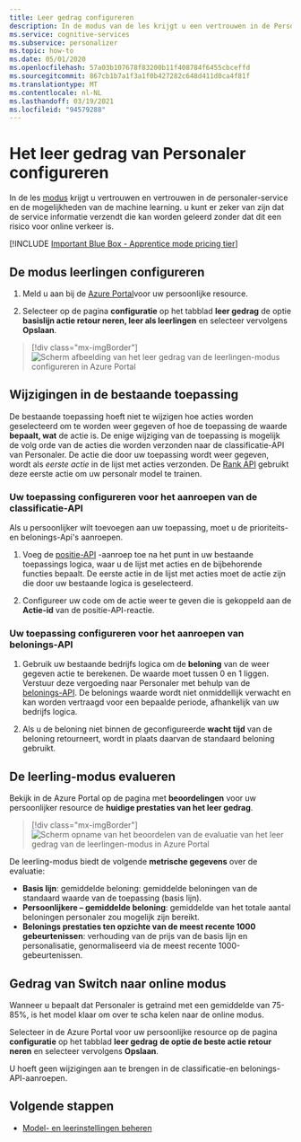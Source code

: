 ```yaml
---
title: Leer gedrag configureren
description: In de modus van de les krijgt u een vertrouwen in de Personaler-service en de mogelijkheden van de machine learning en worden er metrische gegevens gegeven die de service verzendt, zonder risico voor online verkeer.
ms.service: cognitive-services
ms.subservice: personalizer
ms.topic: how-to
ms.date: 05/01/2020
ms.openlocfilehash: 57a03b107678f83200b11f408784f6455cbceffd
ms.sourcegitcommit: 867cb1b7a1f3a1f0b427282c648d411d0ca4f81f
ms.translationtype: MT
ms.contentlocale: nl-NL
ms.lasthandoff: 03/19/2021
ms.locfileid: "94579288"
---
```

# <a name="configure-the-personalizer-learning-behavior"></a>Het leer gedrag van Personaler configureren

In de les [modus](concept-apprentice-mode.md) krijgt u vertrouwen en vertrouwen in de personaler-service en de mogelijkheden van de machine learning. u kunt er zeker van zijn dat de service informatie verzendt die kan worden geleerd zonder dat dit een risico voor online verkeer is.

[!INCLUDE [Important Blue Box - Apprentice mode pricing tier](./includes/important-apprentice-mode.md)]

## <a name="configure-apprentice-mode"></a>De modus leerlingen configureren

1. Meld u aan bij de [Azure Portal](https://portal.azure.com)voor uw persoonlijke resource.

1. Selecteer op de pagina **configuratie** op het tabblad **leer gedrag** de optie **basislijn actie retour neren, leer als leerlingen** en selecteer vervolgens **Opslaan**.

> [!div class="mx-imgBorder"]
> ![Scherm afbeelding van het leer gedrag van de leerlingen-modus configureren in Azure Portal](media/settings/configure-learning-behavior-azure-portal.png)

## <a name="changes-to-the-existing-application"></a>Wijzigingen in de bestaande toepassing

De bestaande toepassing hoeft niet te wijzigen hoe acties worden geselecteerd om te worden weer gegeven of hoe de toepassing de waarde **bepaalt, wat** de actie is. De enige wijziging van de toepassing is mogelijk de volg orde van de acties die worden verzonden naar de classificatie-API van Personaler. De actie die door uw toepassing wordt weer gegeven, wordt als _eerste actie_ in de lijst met acties verzonden. De [Rank API](https://westus2.dev.cognitive.microsoft.com/docs/services/personalizer-api/operations/Rank) gebruikt deze eerste actie om uw personalr model te trainen.

### <a name="configure-your-application-to-call-the-rank-api"></a>Uw toepassing configureren voor het aanroepen van de classificatie-API

Als u persoonlijker wilt toevoegen aan uw toepassing, moet u de prioriteits-en belonings-Api's aanroepen.

1. Voeg de [positie-API](https://westus2.dev.cognitive.microsoft.com/docs/services/personalizer-api/operations/Rank) -aanroep toe na het punt in uw bestaande toepassings logica, waar u de lijst met acties en de bijbehorende functies bepaalt. De eerste actie in de lijst met acties moet de actie zijn die door uw bestaande logica is geselecteerd.

1. Configureer uw code om de actie weer te geven die is gekoppeld aan de **Actie-id** van de positie-API-reactie.

### <a name="configure-your-application-to-call-reward-api"></a>Uw toepassing configureren voor het aanroepen van belonings-API

1. Gebruik uw bestaande bedrijfs logica om de **beloning** van de weer gegeven actie te berekenen. De waarde moet tussen 0 en 1 liggen. Verstuur deze vergoeding naar Personaler met behulp van de [belonings-API](https://westus2.dev.cognitive.microsoft.com/docs/services/personalizer-api/operations/Reward). De belonings waarde wordt niet onmiddellijk verwacht en kan worden vertraagd voor een bepaalde periode, afhankelijk van uw bedrijfs logica.

1. Als u de beloning niet binnen de geconfigureerde **wacht tijd** van de beloning retourneert, wordt in plaats daarvan de standaard beloning gebruikt.

## <a name="evaluate-apprentice-mode"></a>De leerling-modus evalueren

Bekijk in de Azure Portal op de pagina met **beoordelingen** voor uw persoonlijker resource de **huidige prestaties van het leer gedrag**.

> [!div class="mx-imgBorder"]
> ![Scherm opname van het beoordelen van de evaluatie van het leer gedrag van de leerlingen-modus in Azure Portal](media/settings/evaluate-apprentice-mode.png)

De leerling-modus biedt de volgende **metrische gegevens** over de evaluatie:
* **Basis lijn**: gemiddelde beloning: gemiddelde beloningen van de standaard waarde van de toepassing (basis lijn).
* **Persoonlijkere – gemiddelde beloning**: gemiddelde van het totale aantal beloningen personaler zou mogelijk zijn bereikt.
* **Belonings prestaties ten opzichte van de meest recente 1000 gebeurtenissen**: verhouding van de prijs van de basis lijn en personalisatie, genormaliseerd via de meest recente 1000-gebeurtenissen.

## <a name="switch-behavior-to-online-mode"></a>Gedrag van Switch naar online modus

Wanneer u bepaalt dat Personaler is getraind met een gemiddelde van 75-85%, is het model klaar om over te scha kelen naar de online modus.

Selecteer in de Azure Portal voor uw persoonlijke resource op de pagina **configuratie** op het tabblad **leer gedrag** **de optie de beste actie retour neren** en selecteer vervolgens **Opslaan**.

U hoeft geen wijzigingen aan te brengen in de classificatie-en belonings-API-aanroepen.

## <a name="next-steps"></a>Volgende stappen

* [Model- en leerinstellingen beheren](how-to-manage-model.md)
